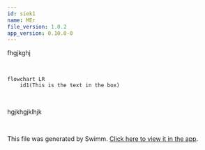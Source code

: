 ```yaml
---
id: siek1
name: MEr
file_version: 1.0.2
app_version: 0.10.0-0
---
```


fhgjkghj

<br/>

<!--MERMAID {width:100}-->
```mermaid
flowchart LR
    id1(This is the text in the box)
```
<!--MCONTENT {content: flowchart LR  
id1(This is the text in the box)  

} --->

<br/>

hgjkhgjklhjk




<br/>

This file was generated by Swimm. [Click here to view it in the app](http://localhost:5001/repos/ls4DA2fLasmQuEbT4ipw/docs/siek1).